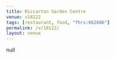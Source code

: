 ```yaml
---
title: Riccarton Garden Centre
venue: v18122
tags: [restaurant, food, "fhrs:662606"]
permalink: /v/18122/
layout: venue
---
```

null